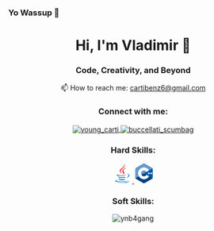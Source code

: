 ### Yo Wassup 👋
<h1 align="center">Hi, I'm Vladimir 👋</h1>
<h3 align="center">Code, Creativity, and Beyond</h3>

<p align="center">📫 How to reach me: <a href="mailto:cartibenz6@gmail.com">cartibenz6@gmail.com</a></p>

<h3 align="center">Connect with me:</h3>
<p align="center">
  <a href="https://www.leetcode.com/young_carti" target="blank">
    <img align="center" src="https://raw.githubusercontent.com/rahuldkjain/github-profile-readme-generator/master/src/images/icons/Social/leet-code.svg" alt="young_carti" height="30" width="40" />
  </a>
  <a href="https://discord.gg/buccellati_scumbag" target="blank">
    <img align="center" src="https://raw.githubusercontent.com/rahuldkjain/github-profile-readme-generator/master/src/images/icons/Social/discord.svg" alt="buccellati_scumbag" height="30" width="40" />
  </a>
</p>

<h3 align="center">Hard Skills:</h3>
<p align="center">
  <a href="https://www.java.com" target="blank" rel="noreferrer">
    <img src="https://raw.githubusercontent.com/devicons/devicon/master/icons/java/java-original.svg" alt="java" width="40" height="40" />
  </a>
  <a href="https://www.w3schools.com/cpp/" target="blank" rel="noreferrer">
    <img src="https://raw.githubusercontent.com/devicons/devicon/master/icons/cplusplus/cplusplus-original.svg" alt="cplusplus" width="40" height="40" />
  </a>
  <!-- Добавьте остальные языки и инструменты здесь -->
</p>

<h3 align="center">Soft Skills:</h3>
<p align="center">
  <!-- Добавьте остальные навыки и описания здесь -->
</p>

<p align="center">
  <img src="https://github-readme-stats.vercel.app/api/top-langs?username=ynb4gang&show_icons=true&locale=en&layout=compact" alt="ynb4gang" />
</p>
